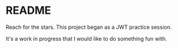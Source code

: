 # README

Reach for the stars. This project began as a JWT practice session.

It's a work in progress that I would like to do something fun with.
